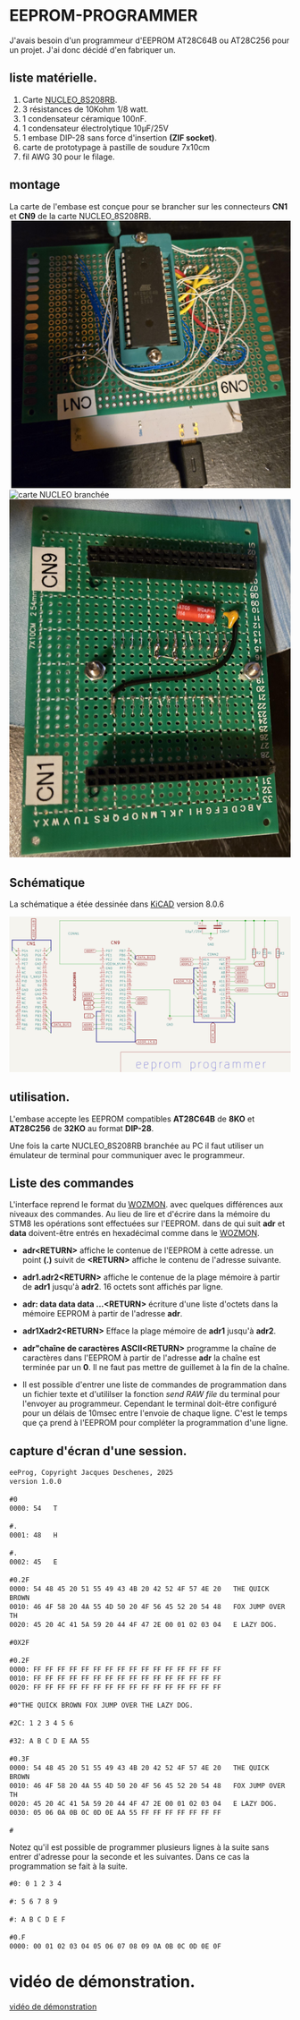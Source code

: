 # EEPROM-PROGRAMMER

J'avais besoin d'un programmeur d'EEPROM AT28C64B ou AT28C256  pour un projet. J'ai donc décidé d'en fabriquer un.

## liste matérielle.

1.  Carte [NUCLEO_8S208RB](https://www.st.com/en/evaluation-tools/nucleo-8s208rb.html). 
1.  3 résistances de 10Kohm 1/8 watt.
1.  1 condensateur céramique 100nF. 
1.  1 condensateur électrolytique 10µF/25V 
1.  1 embase DIP-28 sans force d'insertion **(ZIF socket)**.
1.  carte de prototypage à pastille de soudure 7x10cm 
1.  fil AWG 30 pour le filage.

## montage 
La carte de l'embase est conçue pour se brancher sur les connecteurs **CN1** et **CN9** de la carte  NUCLEO_8S208RB.
![dessus](programmeur-dessus.jpg)
![carte NUCLEO branchée](carte-nucleo-branchée.jpg)
![programmeur dessous](programmeur-dessous.jpg)

##  Schématique 
La schématique a étée dessinée dans [KiCAD](KiCAD) version 8.0.6

![schématique](eeProg.png)

## utilisation.
L'embase accepte les EEPROM compatibles **AT28C64B** de **8KO** et **AT28C256** de **32KO**  au format **DIP-28**.

Une fois la carte NUCLEO_8S208RB branchée au PC il faut utiliser un émulateur de terminal pour communiquer avec le programmeur.

## Liste des commandes
L'interface reprend le format du [WOZMON](https://github.com/Picatout/pomme-I).  avec quelques différences aux niveaux des commandes. Au lieu de lire et d'écrire dans la mémoire du STM8 les opérations sont effectuées sur l'EEPROM. dans de qui suit **adr** et **data** doivent-être entrés en hexadécimal comme dans le [WOZMON](https://github.com/Picatout/pomme-I).

* **adr&lt;RETURN&gt;** affiche le contenue de l'EEPROM à cette adresse. un point **(.)** suivit de **&lt;RETURN&gt;** affiche le contenu de l'adresse suivante.
* **adr1.adr2&lt;RETURN&gt;** affiche le contenue de la plage mémoire à partir de **adr1** jusqu'à **adr2**. 16 octets sont affichés par ligne.
* **adr: data data data ...&lt;RETURN&gt;** écriture d'une liste d'octets dans la mémoire EEPROM à partir de l'adresse **adr**.
* **adr1Xadr2&lt;RETURN&gt;** Efface la plage mémoire de **adr1** jusqu'à **adr2**.
* **adr"chaîne de caractères ASCII&lt;RETURN&gt;**  programme la chaîne de caractères dans l'EEPROM à partir de l'adresse **adr** la chaîne est terminée par un **0**. Il ne faut pas mettre de guillemet à la fin de la chaîne.

* Il est possible d'entrer une liste de commandes de programmation dans un fichier texte et d'utililser la fonction *send RAW file* du terminal pour l'envoyer au programmeur. Cependant le terminal doit-être configuré pour un délais de 10msec entre l'envoie de chaque ligne. C'est le temps que ça prend à l'EEPROM pour compléter la programmation d'une ligne.

## capture d'écran d'une session.
```
eeProg, Copyright Jacques Deschenes, 2025
version 1.0.0

#0
0000: 54   T

#.
0001: 48   H

#.
0002: 45   E

#0.2F
0000: 54 48 45 20 51 55 49 43 4B 20 42 52 4F 57 4E 20   THE QUICK BROWN 
0010: 46 4F 58 20 4A 55 4D 50 20 4F 56 45 52 20 54 48   FOX JUMP OVER TH
0020: 45 20 4C 41 5A 59 20 44 4F 47 2E 00 01 02 03 04   E LAZY DOG.

#0X2F

#0.2F
0000: FF FF FF FF FF FF FF FF FF FF FF FF FF FF FF FF                   
0010: FF FF FF FF FF FF FF FF FF FF FF FF FF FF FF FF                   
0020: FF FF FF FF FF FF FF FF FF FF FF FF FF FF FF FF                   

#0"THE QUICK BROWN FOX JUMP OVER THE LAZY DOG.

#2C: 1 2 3 4 5 6

#32: A B C D E AA 55

#0.3F
0000: 54 48 45 20 51 55 49 43 4B 20 42 52 4F 57 4E 20   THE QUICK BROWN 
0010: 46 4F 58 20 4A 55 4D 50 20 4F 56 45 52 20 54 48   FOX JUMP OVER TH
0020: 45 20 4C 41 5A 59 20 44 4F 47 2E 00 01 02 03 04   E LAZY DOG.
0030: 05 06 0A 0B 0C 0D 0E AA 55 FF FF FF FF FF FF FF   

#   
```

Notez qu'il est possible de programmer plusieurs lignes à la suite sans entrer d'adresse pour la seconde et les suivantes. Dans ce cas la programmation se fait à la suite. 
```
#0: 0 1 2 3 4

#: 5 6 7 8 9

#: A B C D E F

#0.F
0000: 00 01 02 03 04 05 06 07 08 09 0A 0B 0C 0D 0E 0F                   

```

# vidéo de démonstration.

[vidéo de démonstration](https://youtu.be/UVvR8ozR9v8?si=aAWOlXhCpEt0Z5P7)
